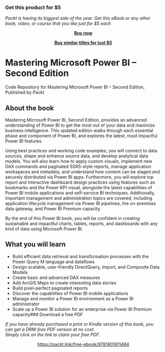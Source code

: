 
### Get this product for $5

<i>Packt is having its biggest sale of the year. Get this eBook or any other book, video, or course that you like just for $5 each</i>


<b><p align='center'>[Buy now](https://packt.link/9781801811484)</p></b>


<b><p align='center'>[Buy similar titles for just $5](https://subscription.packtpub.com/search)</p></b>


# Mastering Microsoft Power BI – Second Edition
Code Repository for Mastering Microsoft Power BI – Second Edition, Published by Packt

## About the book

Mastering Microsoft Power BI, Second Edition, provides an advanced understanding of Power BI to get the most out of your data and maximize business intelligence. This updated edition walks through each essential phase and component of Power BI, and explores the latest, most impactful Power BI features.

Using best practices and working code examples, you will connect to data sources, shape and enhance source data, and develop analytical data models. You will also learn how to apply custom visuals, implement new DAX commands and paginated SSRS-style reports, manage application workspaces and metadata, and understand how content can be staged and securely distributed via Power BI apps. Furthermore, you will explore top report and interactive dashboard design practices using features such as bookmarks and the Power KPI visual, alongside the latest capabilities of Power BI mobile applications and self-service BI techniques. Additionally, important management and administration topics are covered, including application lifecycle management via Power BI pipelines, the on-premises data gateway, and Power BI Premium capacity.

By the end of this Power BI book, you will be confident in creating sustainable and impactful charts, tables, reports, and dashboards with any kind of data using Microsoft Power BI.

## What you will learn

- Build efficient data retrieval and transformation processes with the Power Query M language and dataflows
- Design scalable, user-friendly DirectQuery, Import, and Composite Data Models
- Create basic and advanced DAX measures
- Add ArcGIS Maps to create interesting data stories
- Build pixel-perfect paginated reports
- Discover the capabilities of Power BI mobile applications
- Manage and monitor a Power BI environment as a Power BI administrator
- Scale up a Power BI solution for an enterprise via Power BI Premium capacity### Download a free PDF

 <i>If you have already purchased a print or Kindle version of this book, you can get a DRM-free PDF version at no cost.<br>Simply click on the link to claim your free PDF.</i>
<p align="center"> <a href="https://packt.link/free-ebook/9781801811484">https://packt.link/free-ebook/9781801811484 </a> </p>